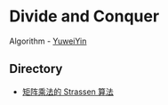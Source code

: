 # Divide and Conquer

Algorithm - [YuweiYin](https://github.com/YuweiYin)

## Directory

- [矩阵乘法的 Strassen 算法](./matrix-strassen)
